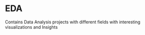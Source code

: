 # EDA
Contains Data Analysis projects with different fields with interesting visualizations and Insights
